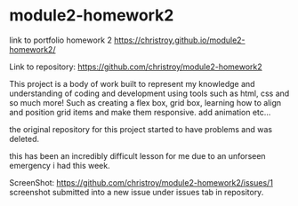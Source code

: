 # module2-homework2


link to portfolio homework 2 https://christroy.github.io/module2-homework2/

Link to repository: https://github.com/christroy/module2-homework2

This project is a body of work built to represent my knowledge and understanding of coding and development using tools such as html, css and so much more! Such as creating a flex box, grid box, learning how to align and position grid items and make them responsive. add animation etc...

the original repository for this project started to have problems and was deleted.

this has been an incredibly difficult lesson for me  due to an unforseen emergency i had this week. 

ScreenShot:   https://github.com/christroy/module2-homework2/issues/1
screenshot submitted into a new issue under issues tab in repository.
